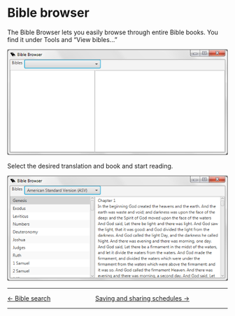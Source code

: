 # Bible browser

The Bible Browser lets you easily browse through entire Bible books. You
find it under Tools and “View bibles...”

![](Bible_browser_dialog.png)

Select the desired translation and book and start reading.

![](Bible_browser_example.png)

-----



[← Bible search](Bible_search "Bible search") &nbsp;&nbsp;&nbsp;&nbsp;&nbsp;&nbsp;&nbsp;&nbsp;&nbsp;&nbsp;&nbsp;&nbsp;&nbsp;&nbsp;&nbsp;&nbsp;&nbsp;&nbsp;&nbsp;&nbsp;&nbsp;&nbsp;&nbsp;&nbsp;
[Saving and sharing schedules
→](Saving_and_sharing_schedules "Saving and sharing schedules")

---
